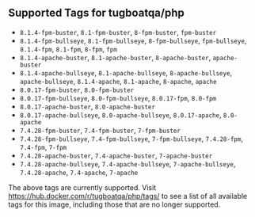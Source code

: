 ## Supported Tags for tugboatqa/php

* `8.1.4-fpm-buster`, `8.1-fpm-buster`, `8-fpm-buster`, `fpm-buster`
* `8.1.4-fpm-bullseye`, `8.1-fpm-bullseye`, `8-fpm-bullseye`, `fpm-bullseye`, `8.1.4-fpm`, `8.1-fpm`, `8-fpm`, `fpm`
* `8.1.4-apache-buster`, `8.1-apache-buster`, `8-apache-buster`, `apache-buster`
* `8.1.4-apache-bullseye`, `8.1-apache-bullseye`, `8-apache-bullseye`, `apache-bullseye`, `8.1.4-apache`, `8.1-apache`, `8-apache`, `apache`
* `8.0.17-fpm-buster`, `8.0-fpm-buster`
* `8.0.17-fpm-bullseye`, `8.0-fpm-bullseye`, `8.0.17-fpm`, `8.0-fpm`
* `8.0.17-apache-buster`, `8.0-apache-buster`
* `8.0.17-apache-bullseye`, `8.0-apache-bullseye`, `8.0.17-apache`, `8.0-apache`
* `7.4.28-fpm-buster`, `7.4-fpm-buster`, `7-fpm-buster`
* `7.4.28-fpm-bullseye`, `7.4-fpm-bullseye`, `7-fpm-bullseye`, `7.4.28-fpm`, `7.4-fpm`, `7-fpm`
* `7.4.28-apache-buster`, `7.4-apache-buster`, `7-apache-buster`
* `7.4.28-apache-bullseye`, `7.4-apache-bullseye`, `7-apache-bullseye`, `7.4.28-apache`, `7.4-apache`, `7-apache`

The above tags are currently supported. Visit https://hub.docker.com/r/tugboatqa/php/tags/ to see a list of all available tags for this image, including those that are no longer supported.
